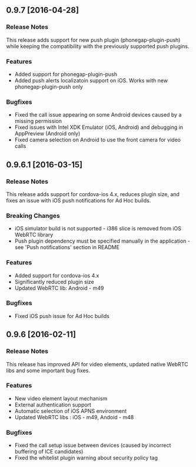 ## 0.9.7 [2016-04-28]

### Release Notes

This release adds support for new push plugin (phonegap-plugin-push) while keeping the compatibility with the previously supported push plugins.

### Features

- Added support for phonegap-plugin-push
- Added push alerts localizatoin support on iOS. Works with new phonegap-plugin-push only

### Bugfixes

- Fixed the call issue appearing on some Android devices caused by a missing permission
- Fixed issues with Intel XDK Emulator (iOS, Android) and debugging in AppPreview (Android only)
- Fixed camera selection on Android to use the front camera for video calls

## 0.9.6.1 [2016-03-15]

### Release Notes

This release adds support for cordova-ios 4.x, reduces plugin size, and fixes an issue with iOS push notifications for Ad Hoc builds.

### Breaking Changes

- iOS simulator build is not supported - i386 slice is removed from iOS WebRTC library
- Push plugin dependency must be specified manually in the application - see 'Push notifications' section in README

### Features

- Added support for cordova-ios 4.x
- Significantly reduced plugin size
- Updated WebRTC lib: Android - m49

### Bugfixes

- Fixed iOS push issue for Ad Hoc builds


## 0.9.6 [2016-02-11]

### Release Notes

This release has improved API for video elements, updated native WebRTC libs and some important bug fixes.

### Features

- New video element layout mechanism
- External authentication support
- Automatic selection of iOS APNS environment
- Updated WebRTC libs : iOS - m49, Andoid - m48

### Bugfixes

- Fixed the call setup issue between devices (caused by incorrect buffering of ICE candidates)
- Fixed the whitelist plugin warning about security policy tag
